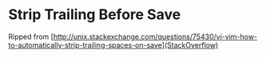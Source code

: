 # Strip Trailing Before Save

Ripped from [http://unix.stackexchange.com/questions/75430/vi-vim-how-to-automatically-strip-trailing-spaces-on-save](StackOverflow)
